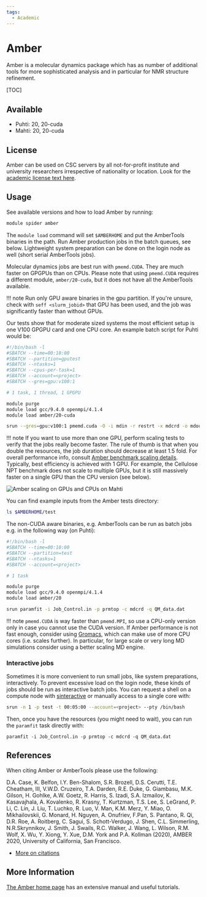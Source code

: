 ```yaml
---
tags:
  - Academic
---
```


# Amber

Amber is a molecular dynamics package which has as number of additional
tools for more sophisticated analysis and in particular for NMR
structure refinement.

[TOC]

## Available

* Puhti: 20, 20-cuda
* Mahti: 20, 20-cuda

## License

Amber can be used on CSC servers by all not-for-profit institute and
university researchers irrespective of nationality or location. Look for
the [academic license text here](http://ambermd.org/LicenseAmber20.pdf).

## Usage

See available versions and how to load Amber by running:
  
```bash
module spider amber
```

The `module load` command will set `$AMBERHOME` and put the AmberTools binaries
in the path. Run Amber production jobs in the batch queues, see below. Lightweight
system preparation can be done on the login node as well (short serial AmberTools
jobs).

Molecular dynamics jobs are best run with `pmemd.CUDA`. They are much faster
on GPGPUs than on CPUs. Please note that using `pmemd.CUDA` requires a different
module, `amber/20-cuda`, but it does not have all the AmberTools available.

!!! note
    Run only GPU aware binaries in the gpu partition. If you're unsure,
    check with `seff <slurm_jobid>` that GPU has been used, and the job
    was significantly faster than without GPUs.

Our tests show that for moderate sized systems the most efficient setup
is one V100 GPGPU card and one CPU core. An example batch script for Puhti
would be:

```bash
#!/bin/bash -l
#SBATCH --time=00:10:00
#SBATCH --partition=gputest
#SBATCH --ntasks=1
#SBATCH --cpus-per-task=1
#SBATCH --account=<project>
#SBATCH --gres=gpu:v100:1

# 1 task, 1 thread, 1 GPGPU

module purge
module load gcc/9.4.0 openmpi/4.1.4
module load amber/20-cuda

srun --gres=gpu:v100:1 pmemd.cuda -O -i mdin -r restrt -x mdcrd -o mdout
```

!!! note
    If you want to use more than one GPU, perform scaling tests to verify that
    the jobs really become faster. The rule of thumb is that when you double the
    resources, the job duration should decrease at least 1.5 fold. For overall
    performance info, consult [Amber benchmark scaling details](http://ambermd.org/GPUPerformance.php). Typically, best efficiency is achieved with 1 GPU.
    For example, the Cellulose NPT benchmark does not scale to multiple GPUs, but
    it is still massively faster on a single GPU than the CPU version (see below).

![Amber scaling on GPUs and CPUs on Mahti](../img/cellulose-amber.png 'Amber
scaling on GPUs and CPUs on Mahti')

You can find example inputs from the Amber tests directory:

```bash
ls $AMBERHOME/test
```

The non-CUDA aware binaries, e.g. AmberTools can be run as batch jobs e.g. in
the following way (on Puhti):

```bash
#!/bin/bash -l
#SBATCH --time=00:10:00
#SBATCH --partition=test
#SBATCH --ntasks=1
#SBATCH --account=<project>

# 1 task

module purge
module load gcc/9.4.0 openmpi/4.1.4
module load amber/20

srun paramfit -i Job_Control.in -p prmtop -c mdcrd -q QM_data.dat
```

!!! note
    `pmemd.CUDA` is way faster than `pmemd.MPI`, so use a CPU-only version only
    in case you cannot use the CUDA version. If Amber performance is not fast
    enough, consider using [Gromacs](gromacs.md), which can make use
    of more CPU cores (i.e. scales further). In particular, for large scale or
    very long MD simulations consider using a better scaling MD engine.

### Interactive jobs

Sometimes it is more convenient to run small jobs, like system preparations,
interactively. To prevent excessive load on the login node, these kinds of jobs
should be run as interactive batch jobs. You can request a shell on a compute
node with [sinteractive](../computing/running/interactive-usage.md) or manually
access to a single core with:

```bash
srun -n 1 -p test -t 00:05:00 --account=<project> --pty /bin/bash
```

Then, once you have the resources (you might need to wait),
you can run the `paramfit` task directly with:

```
paramfit -i Job_Control.in -p prmtop -c mdcrd -q QM_data.dat
```

## References

When citing Amber or AmberTools please use the following:

D.A. Case, K. Belfon, I.Y. Ben-Shalom, S.R. Brozell, D.S. Cerutti, 
T.E. Cheatham, III, V.W.D. Cruzeiro, T.A. Darden, R.E. Duke, 
G. Giambasu, M.K. Gilson, H. Gohlke, A.W. Goetz, R. Harris, 
S. Izadi, S.A. Izmailov, K. Kasavajhala, A. Kovalenko, R. Krasny, 
T. Kurtzman, T.S. Lee, S. LeGrand, P. Li, C. Lin, J. Liu, T. Luchko, 
R. Luo, V. Man, K.M. Merz, Y. Miao, O. Mikhailovskii, 
G. Monard, H. Nguyen, A. Onufriev, F.Pan, S. Pantano, R. Qi, 
D.R. Roe, A. Roitberg, C. Sagui, S. Schott-Verdugo, J. Shen, 
C.L. Simmerling, N.R.Skrynnikov, J. Smith, J. Swails, R.C. Walker, 
J. Wang, L. Wilson, R.M. Wolf, X. Wu, Y. Xiong, Y. Xue, D.M. York 
and P.A. Kollman (2020), AMBER 2020, University of California, San Francisco.

* [More on citations](http://ambermd.org/CiteAmber.php)

## More Information

[The Amber home page](http://ambermd.org/) has an extensive manual
and useful tutorials.
